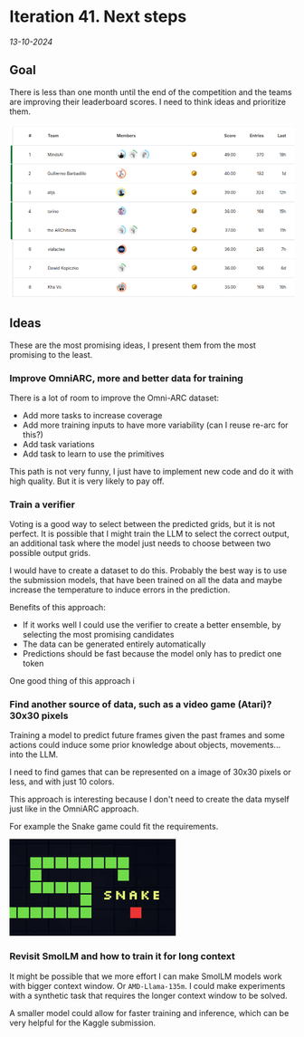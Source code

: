 # Iteration 41. Next steps

_13-10-2024_

## Goal

There is less than one month until the end of the competition and the teams are improving their leaderboard
scores. I need to think ideas and prioritize them.

![leaderboard](res/2024-10-13-08-43-28.png)

## Ideas

These are the most promising ideas, I present them from the most promising to the least.

### Improve OmniARC, more and better data for training

There is a lot of room to improve the Omni-ARC dataset:

- Add more tasks to increase coverage
- Add more training inputs to have more variability (can I reuse re-arc for this?)
- Add task variations
- Add task to learn to use the primitives

This path is not very funny, I just have to implement new code and do it with high quality. But it is
very likely to pay off.

### Train a verifier

Voting is a good way to select between the predicted grids, but it is not perfect. It is possible
that I might train the LLM to select the correct output, an additional task where the model just
needs to choose between two possible output grids.

I would have to create a dataset to do this. Probably the best way is to use the submission models,
that have been trained on all the data and maybe increase the temperature to induce errors in the
prediction.

Benefits of this approach:

- If it works well I could use the verifier to create a better ensemble, by selecting the most promising candidates
- The data can be generated entirely automatically
- Predictions should be fast because the model only has to predict one token

One good thing of this approach i

### Find another source of data, such as a video game (Atari)? 30x30 pixels

Training a model to predict future frames given the past frames and some actions could induce some
prior knowledge about objects, movements... into the LLM.

I need to find games that can be represented on a image of 30x30 pixels or less, and with just 10 colors.

This approach is interesting because I don't need to create the data myself just like in the OmniARC approach.

For example the Snake game could fit the requirements.

![snake](res/2024-10-13-09-20-15.png)

### Revisit SmolLM and how to train it for long context

It might be possible that we more effort I can make SmolLM models work with bigger context window. Or
`AMD-Llama-135m`. I could make experiments with a synthetic task that requires the longer context window
to be solved.

A smaller model could allow for faster training and inference, which can be very helpful for the Kaggle submission.
